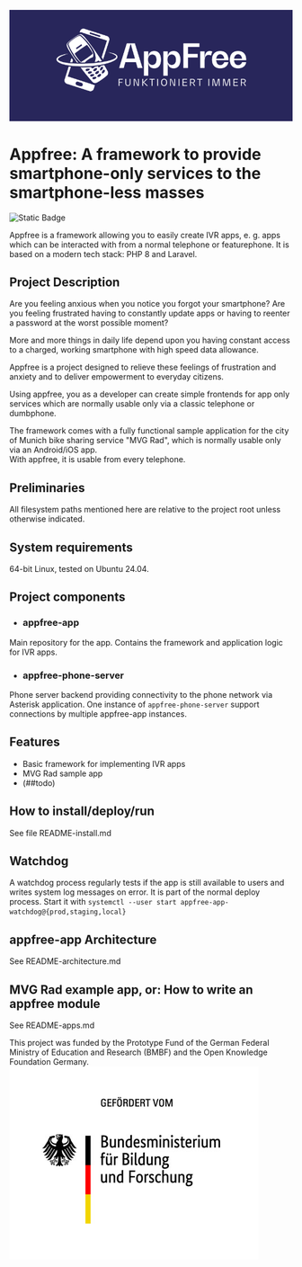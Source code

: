 ![](appfree.png)
# Appfree: A framework to provide smartphone-only services to the smartphone-less masses

<img alt="Static Badge" src="https://img.shields.io/badge/Laravel-12-blue?link=https%3A%2F%2Flaravel.com%2Fdocs%2F12.x%2Freleases">

Appfree is a framework allowing you to easily create IVR apps, e. g. apps which can be interacted with from a normal telephone or featurephone. It is based on a modern tech stack: PHP 8 and Laravel.

## Project Description

Are you feeling anxious when you notice you forgot your smartphone?
Are you feeling frustrated having to constantly update apps or having to reenter a password at the worst possible moment?

More and more things in daily life depend upon you having constant access to a charged, working smartphone with high speed data allowance.

Appfree is a project designed to relieve these feelings of frustration and anxiety and to deliver empowerment to everyday citizens.

Using appfree, you as a developer can create simple frontends for app only services which are normally usable only via a classic telephone or dumbphone.

The framework comes with a fully functional sample application for the city of Munich bike sharing service "MVG Rad", which is normally usable only via an Android/iOS app.  
With appfree, it is usable from every telephone.


## Preliminaries

All filesystem paths mentioned here are relative to the project root unless otherwise indicated.

## System requirements

64-bit Linux, tested on Ubuntu 24.04.

## Project components

- ### appfree-app

Main repository for the app. Contains the framework and application logic for IVR apps.

- ### appfree-phone-server

Phone server backend providing connectivity to the phone network via Asterisk application. One instance of `appfree-phone-server` support connections by multiple appfree-app instances.

## Features

  - Basic framework for implementing IVR apps
  - MVG Rad sample app
  - (##todo)

## How to install/deploy/run

See file README-install.md

## Watchdog 

A watchdog process regularly tests if the app is still available to users and writes system log messages on error. It is part of the normal deploy process. Start it with 
`systemctl --user start appfree-app-watchdog@{prod,staging,local}`

## appfree-app Architecture

See README-architecture.md

## MVG Rad example app, or: How to write an appfree module

See README-apps.md


This project was funded by the Prototype Fund of the German Federal Ministry of Education and Research (BMBF) and the Open Knowledge Foundation Germany.
![](bmbf.jpg)


